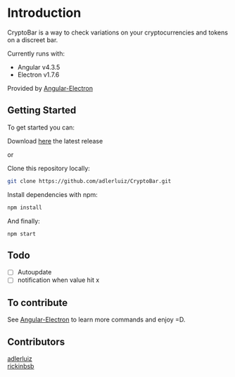 # Introduction

CryptoBar is a way to check variations on your cryptocurrencies and tokens on a discreet bar.

Currently runs with:

- Angular v4.3.5
- Electron v1.7.6

Provided by [Angular-Electron](https://github.com/maximegris/angular-electron)

## Getting Started

To get started you can:

Download [here](https://github.com/adlerluiz/CryptoBar/releases) the latest release

or

Clone this repository locally:

``` bash
git clone https://github.com/adlerluiz/CryptoBar.git
```

Install dependencies with npm:

``` bash
npm install
```

And finally:

```
npm start  
```

## Todo
- [ ] Autoupdate
- [ ] notification when value hit x

## To contribute

See [Angular-Electron](https://github.com/maximegris/angular-electron) to learn more commands and enjoy =D.

## Contributors
[adlerluiz](https://github.com/adlerluiz)
<br />
[rickinbsb](https://github.com/rickinbsb)
